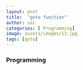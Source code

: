 ```yaml
---
layout: post
title:  "goto function"
author: sal
categories: [ Programming]
image: assets/images/13.jpg
tags: [goto]
---
```

### Programming

